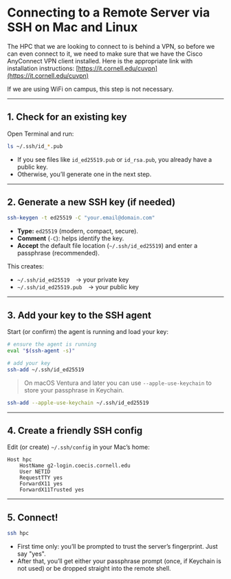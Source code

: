 # Connecting to a Remote Server via SSH on Mac and Linux

The HPC that we are looking to connect to is behind a VPN, so before we can even connect to it,
we need to make sure that we have the Cisco AnyConnect VPN client installed. Here is the
appropriate link with installation instructions:
[https://it.cornell.edu/cuvpn](https://it.cornell.edu/cuvpn)

If we are using WiFi on campus, this step is not necessary.


---

## 1. Check for an existing key

Open Terminal and run:

```bash
ls ~/.ssh/id_*.pub
````

* If you see files like `id_ed25519.pub` or `id_rsa.pub`, you already have a public key.
* Otherwise, you’ll generate one in the next step.

---

## 2. Generate a new SSH key (if needed)

```bash
ssh-keygen -t ed25519 -C "your.email@domain.com"
```

* **Type:** `ed25519` (modern, compact, secure).
* **Comment** (`-C`): helps identify the key.
* **Accept** the default file location (`~/.ssh/id_ed25519`) and enter a passphrase (recommended).

This creates:

* `~/.ssh/id_ed25519` → your private key
* `~/.ssh/id_ed25519.pub` → your public key

---

## 3. Add your key to the SSH agent

Start (or confirm) the agent is running and load your key:

```bash
# ensure the agent is running
eval "$(ssh-agent -s)"

# add your key
ssh-add ~/.ssh/id_ed25519
```

> On macOS Ventura and later you can use `--apple-use-keychain` to store your passphrase in Keychain.

```bash
ssh-add --apple-use-keychain ~/.ssh/id_ed25519
```

---

## 4. Create a friendly SSH config

Edit (or create) `~/.ssh/config` in your Mac’s home:

```ssh-config
Host hpc
    HostName g2-login.coecis.cornell.edu
    User NETID
    RequestTTY yes
    ForwardX11 yes
    ForwardX11Trusted yes
```

---

## 5. Connect!

```bash
ssh hpc
```

* First time only: you’ll be prompted to trust the server’s fingerprint. Just say "yes".
* After that, you’ll get either your passphrase prompt (once, if Keychain is not used) or be
  dropped straight into the remote shell.

